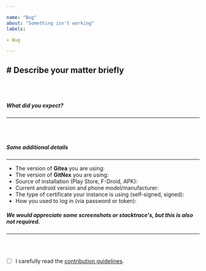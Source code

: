 ```yaml
---

name: "Bug"
about: "Something isn't working"
labels:

- Bug

---
```


## # Describe your matter briefly

<br><br>

##### What did you expect?
---
<br><br>

##### Some additional details
---

* The version of **Gitea** you are using:
* The version of **GitNex** you are using:
* Source of installation (Play Store, F-Droid, APK):
* Current android version and phone model/manufacturer:
* The type of certificate your instance is using (self-signed, signed):
* How you used to log in (via password or token):
  <br>

##### We would appreciate some screenshots or stacktrace's, but this is also not required.
---
<!-- Screenshots and stacktrace's can go here. -->
<br><br>

- [ ] I carefully read the [contribution guidelines](https://codeberg.org/gitnex/GitNex/wiki/Contributing).
  <br>

<!-- Thank you for your time. -->
